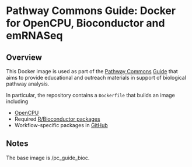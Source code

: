 # Pathway Commons Guide: Docker for OpenCPU, Bioconductor and emRNASeq

## Overview

This Docker image is used as part of the [Pathway Commons](http://www.pathwaycommons.org/) [Guide](http://pathwaycommons.github.io/guide/) that aims to provide educational and outreach materials in support of biological pathway analysis.

In particular, the repository contains a `Dockerfile` that builds an image including
  - [OpenCPU](https://www.opencpu.org/api.html)
  - Required [R/Bioconductor packages](https://www.bioconductor.org/)
  - Workflow-specific packages in [GitHub](https://github.com/jvwong/emRNASeq)

## Notes

The base image is <owner>/pc_guide_bioc.
